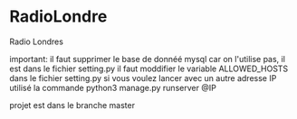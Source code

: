 # RadioLondre
Radio Londres

important:
il faut supprimer le base de donnéé mysql car on l'utilise pas, il est dans le fichier setting.py
il faut moddifier le variable ALLOWED_HOSTS dans le fichier setting.py
si vous voulez lancer avec un autre adresse IP utilisé la commande python3 manage.py runserver @IP

projet est dans le branche master
